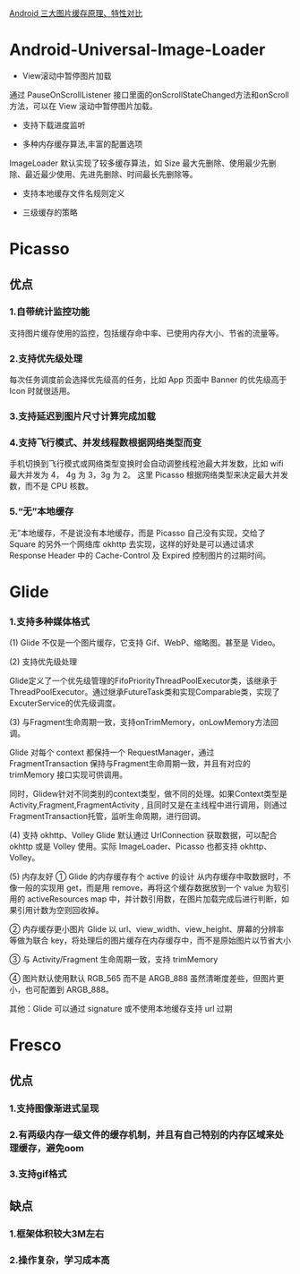 [Android 三大图片缓存原理、特性对比](http://www.trinea.cn/android/android-image-cache-compare/)

# Android-Universal-Image-Loader


- View滚动中暂停图片加载

通过 PauseOnScrollListener 接口里面的onScrollStateChanged方法和onScroll方法，可以在 View 滚动中暂停图片加载。

- 支持下载进度监听

- 多种内存缓存算法,丰富的配置选项

ImageLoader 默认实现了较多缓存算法，如 Size 最大先删除、使用最少先删除、最近最少使用、先进先删除、时间最长先删除等。

- 支持本地缓存文件名规则定义

- 三级缓存的策略

# Picasso


## 优点

### 1.自带统计监控功能

支持图片缓存使用的监控，包括缓存命中率、已使用内存大小、节省的流量等。

### 2.支持优先级处理

每次任务调度前会选择优先级高的任务，比如 App 页面中 Banner 的优先级高于 Icon 时就很适用。

### 3.支持延迟到图片尺寸计算完成加载

### 4.支持飞行模式、并发线程数根据网络类型而变

手机切换到飞行模式或网络类型变换时会自动调整线程池最大并发数，比如 wifi 最大并发为 4， 4g 为 3，3g 为 2。
这里 Picasso 根据网络类型来决定最大并发数，而不是 CPU 核数。


### 5.“无”本地缓存

无”本地缓存，不是说没有本地缓存，而是 Picasso 自己没有实现，交给了 Square 的另外一个网络库 okhttp 去实现，这样的好处是可以通过请求 Response Header 中的 Cache-Control 及 Expired 控制图片的过期时间。

# Glide

### 1.支持多种媒体格式

(1) Glide 不仅是一个图片缓存，它支持 Gif、WebP、缩略图。甚至是 Video。


(2) 支持优先级处理

Glide定义了一个优先级管理的FifoPriorityThreadPoolExecutor类，该继承于ThreadPoolExecutor。通过继承FutureTask类和实现Comparable类，实现了ExcuterService的优先级调度。
 
(3) 与Fragment生命周期一致，支持onTrimMemory，onLowMemory方法回调。

Glide 对每个 context 都保持一个 RequestManager，通过 FragmentTransaction 保持与Fragment生命周期一致，并且有对应的 trimMemory 接口实现可供调用。

同时，Glidew针对不同类别的context类型，做不同的处理。如果Context类型是Activity,Fragment,FragmentActivity , 且同时又是在主线程中进行调用，则通过FragmentTransaction托管，监听生命周期，进行回调。

 
(4) 支持 okhttp、Volley
Glide 默认通过 UrlConnection 获取数据，可以配合 okhttp 或是 Volley 使用。实际 ImageLoader、Picasso 也都支持 okhttp、Volley。
 
(5) 内存友好
① Glide 的内存缓存有个 active 的设计
从内存缓存中取数据时，不像一般的实现用 get，而是用 remove，再将这个缓存数据放到一个 value 为软引用的 activeResources map 中，并计数引用数，在图片加载完成后进行判断，如果引用计数为空则回收掉。
 
② 内存缓存更小图片
Glide 以 url、view_width、view_height、屏幕的分辨率等做为联合 key，将处理后的图片缓存在内存缓存中，而不是原始图片以节省大小
 
③ 与 Activity/Fragment 生命周期一致，支持 trimMemory
 
④ 图片默认使用默认 RGB_565 而不是 ARGB_888
虽然清晰度差些，但图片更小，也可配置到 ARGB_888。
 
其他：Glide 可以通过 signature 或不使用本地缓存支持 url 过期





# Fresco

## 优点

### 1.支持图像渐进式呈现

### 2.有两级内存一级文件的缓存机制，并且有自己特别的内存区域来处理缓存，避免oom

### 3.支持gif格式


## 缺点

### 1.框架体积较大3M左右
### 2.操作复杂，学习成本高





